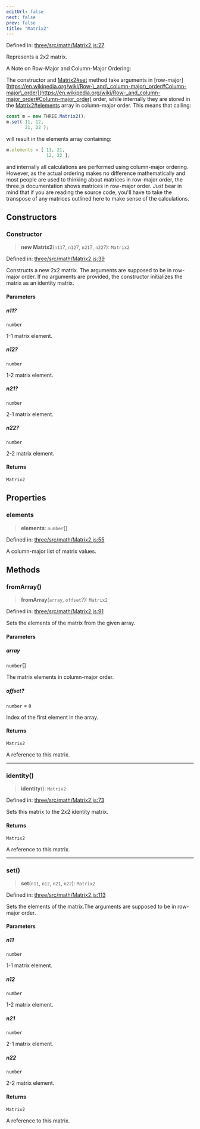 ```yaml
---
editUrl: false
next: false
prev: false
title: "Matrix2"
---
```


Defined in: [three/src/math/Matrix2.js:27](https://github.com/DefinitelyMaybe/three-i18n/blob/fa57b79433d1c349ffb23a78727299c8d4190136/three/src/math/Matrix2.js#L27)

Represents a 2x2 matrix.

A Note on Row-Major and Column-Major Ordering:

The constructor and [Matrix2#set](/reference/three/classes/matrix2/#set) method take arguments in
[row-major][https://en.wikipedia.org/wiki/Row-\_and\_column-major\_order#Column-major\_order](https://en.wikipedia.org/wiki/Row-_and_column-major_order#Column-major_order)
order, while internally they are stored in the [Matrix2#elements](/reference/three/classes/matrix2/#elements) array in column-major order.
This means that calling:
```js
const m = new THREE.Matrix2();
m.set( 11, 12,
       21, 22 );
```
will result in the elements array containing:
```js
m.elements = [ 11, 21,
               12, 22 ];
```
and internally all calculations are performed using column-major ordering.
However, as the actual ordering makes no difference mathematically and
most people are used to thinking about matrices in row-major order, the
three.js documentation shows matrices in row-major order. Just bear in
mind that if you are reading the source code, you'll have to take the
transpose of any matrices outlined here to make sense of the calculations.

## Constructors

### Constructor

> **new Matrix2**(`n11`?, `n12`?, `n21`?, `n22`?): `Matrix2`

Defined in: [three/src/math/Matrix2.js:39](https://github.com/DefinitelyMaybe/three-i18n/blob/fa57b79433d1c349ffb23a78727299c8d4190136/three/src/math/Matrix2.js#L39)

Constructs a new 2x2 matrix. The arguments are supposed to be
in row-major order. If no arguments are provided, the constructor
initializes the matrix as an identity matrix.

#### Parameters

##### n11?

`number`

1-1 matrix element.

##### n12?

`number`

1-2 matrix element.

##### n21?

`number`

2-1 matrix element.

##### n22?

`number`

2-2 matrix element.

#### Returns

`Matrix2`

## Properties

### elements

> **elements**: `number`[]

Defined in: [three/src/math/Matrix2.js:55](https://github.com/DefinitelyMaybe/three-i18n/blob/fa57b79433d1c349ffb23a78727299c8d4190136/three/src/math/Matrix2.js#L55)

A column-major list of matrix values.

## Methods

### fromArray()

> **fromArray**(`array`, `offset`?): `Matrix2`

Defined in: [three/src/math/Matrix2.js:91](https://github.com/DefinitelyMaybe/three-i18n/blob/fa57b79433d1c349ffb23a78727299c8d4190136/three/src/math/Matrix2.js#L91)

Sets the elements of the matrix from the given array.

#### Parameters

##### array

`number`[]

The matrix elements in column-major order.

##### offset?

`number` = `0`

Index of the first element in the array.

#### Returns

`Matrix2`

A reference to this matrix.

***

### identity()

> **identity**(): `Matrix2`

Defined in: [three/src/math/Matrix2.js:73](https://github.com/DefinitelyMaybe/three-i18n/blob/fa57b79433d1c349ffb23a78727299c8d4190136/three/src/math/Matrix2.js#L73)

Sets this matrix to the 2x2 identity matrix.

#### Returns

`Matrix2`

A reference to this matrix.

***

### set()

> **set**(`n11`, `n12`, `n21`, `n22`): `Matrix2`

Defined in: [three/src/math/Matrix2.js:113](https://github.com/DefinitelyMaybe/three-i18n/blob/fa57b79433d1c349ffb23a78727299c8d4190136/three/src/math/Matrix2.js#L113)

Sets the elements of the matrix.The arguments are supposed to be
in row-major order.

#### Parameters

##### n11

`number`

1-1 matrix element.

##### n12

`number`

1-2 matrix element.

##### n21

`number`

2-1 matrix element.

##### n22

`number`

2-2 matrix element.

#### Returns

`Matrix2`

A reference to this matrix.
